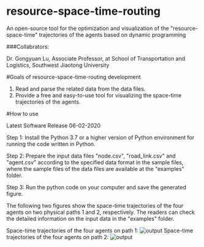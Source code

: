 # resource-space-time-routing
An open-source tool for the optimization and visualization of the "resource-space-time" trajectories of the agents based on dynamic programming

###Collabrators: 

Dr. Gongyuan Lu, Associate Professor, at School of Transportation and Logistics, Southwest Jiaotong University

#Goals of resource-space-time-routing development
1. Read and parse the related data from the data files.
2. Provide a free and easy-to-use tool for visualizing the space-time trajectories of the agents.

#How to use

Latest Software Release 06-02-2020

Step 1: Install the Python 3.7 or a higher version of Python environment for running the code written in Python.

Step 2: Prepare the input data files "node.csv", "road_link.csv" and "agent.csv" according to the specified data format in the sample files, where the sample files of the data files are available at the "examples" folder.

Step 3: Run the python code on your computer and save the generated figure.

The following two figures show the space-time trajectories of the four agents on two physical paths 1 and 2, respectively. The readers can check the detailed information on the input data in the "examples" folder.

Space-time trajectories of the four agents on path 1:
![output](images/Figure_1.png)
Space-time trajectories of the four agents on path 2:
![output](images/Figure_2.png)
